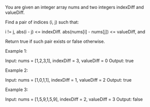 You are given an integer array nums and two integers indexDiff and valueDiff.

Find a pair of indices (i, j) such that:

i != j,
abs(i - j) <= indexDiff.
abs(nums[i] - nums[j]) <= valueDiff, and


Return true if such pair exists or false otherwise.


Example 1:

Input: nums = [1,2,3,1], indexDiff = 3, valueDiff = 0
Output: true

Example 2:

Input: nums = [1,0,1,1], indexDiff = 1, valueDiff = 2
Output: true

Example 3:

Input: nums = [1,5,9,1,5,9], indexDiff = 2, valueDiff = 3
Output: false

 
